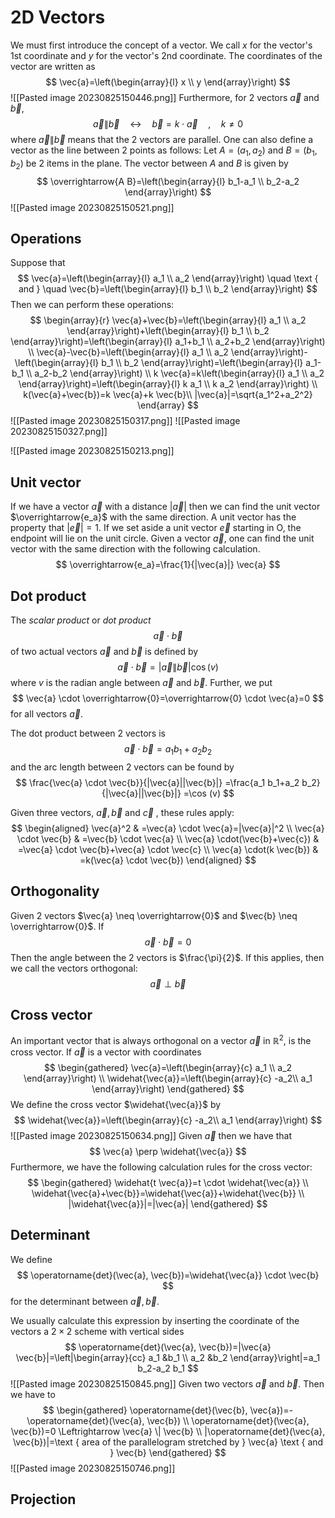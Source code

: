 # 2D Vectors
We must first introduce the concept of a vector. We call $x$ for the vector's 1st coordinate and $y$ for the vector's 2nd coordinate. The coordinates of the vector are written as $$ \vec{a}=\left(\begin{array}{l} x \\ y \end{array}\right) $$ ![[Pasted image 20230825150446.png]]
Furthermore, for 2 vectors $\vec{a}$ and $\vec{b}$, $$ \vec{a} \| \vec{b} \quad \leftrightarrow \quad \vec{b}=k \cdot \vec{a} \quad, \quad k \neq 0 $$ where $\vec{a} \| \vec{b}$ means that the 2 vectors are parallel. One can also define a vector as the line between 2 points as follows: Let $A=\left(a_1, a_2\right)$ and $B=\left(b_1, b_2\right)$ be 2 items in the plane. The vector between $A$ and $B$ is given by $$ \overrightarrow{A B}=\left(\begin{array}{l} b_1-a_1 \\ b_2-a_2 \end{array}\right) $$ ![[Pasted image 20230825150521.png]]
## Operations
Suppose that $$ \vec{a}=\left(\begin{array}{l} a_1 \\ a_2 \end{array}\right) \quad \text { and } \quad \vec{b}=\left(\begin{array}{l} b_1 \\ b_2 \end{array}\right) $$ Then we can perform these operations:
$$ \begin{array}{r} \vec{a}+\vec{b}=\left(\begin{array}{l} a_1 \\ a_2 \end{array}\right)+\left(\begin{array}{l} b_1 \\ b_2 \end{array}\right)=\left(\begin{array}{l} a_1+b_1 \\ a_2+b_2 \end{array}\right) \\ \vec{a}-\vec{b}=\left(\begin{array}{l} a_1 \\ a_2 \end{array}\right)-\left(\begin{array}{l} b_1 \\ b_2 \end{array}\right)=\left(\begin{array}{l} a_1-b_1 \\ a_2-b_2 \end{array}\right) \\ k \vec{a}=k\left(\begin{array}{l} a_1 \\ a_2 \end{array}\right)=\left(\begin{array}{l} k a_1 \\ k a_2 \end{array}\right) \\ k(\vec{a}+\vec{b})=k \vec{a}+k \vec{b}\\ |\vec{a}|=\sqrt{a_1^2+a_2^2} \end{array} $$
![[Pasted image 20230825150317.png]]
![[Pasted image 20230825150327.png]]

![[Pasted image 20230825150213.png]]

## Unit vector
If we have a vector $\vec{a}$ with a distance $|\vec{a}|$ then we can find the unit vector $\overrightarrow{e_a}$ with the same direction. A unit vector has the property that $|\vec{e}|=1$. If we set aside a unit vector $\vec{e}$ starting in $\mathrm{O}$, the endpoint will lie on the unit circle. Given a vector $\vec{a}$, one can find the unit vector with the same direction with the following calculation. $$ \overrightarrow{e_a}=\frac{1}{|\vec{a}|} \vec{a} $$
## Dot product
The *scalar product* or *dot product* $$ \vec{a} \cdot \vec{b} $$ of two actual vectors $\vec{a}$ and $\vec{b}$ is defined by $$ \vec{a} \cdot \vec{b}=|\vec{a} \| \vec{b}| \cos (v) $$ where $v$ is the radian angle between $\vec{a}$ and $\vec{b}$. Further, we put $$ \vec{a} \cdot \overrightarrow{0}=\overrightarrow{0} \cdot \vec{a}=0 $$ for all vectors $\vec{a}$.

The dot product between 2 vectors is $$ \vec{a} \cdot \vec{b}=a_1 b_1+a_2 b_2 $$ and the arc length between 2 vectors can be found by $$ \frac{\vec{a} \cdot \vec{b}}{|\vec{a}||\vec{b}|} =\frac{a_1 b_1+a_2 b_2}{|\vec{a}||\vec{b}|} =\cos (v) $$

Given three vectors, $\vec{a}, \vec{b}$ and $\vec{c}$ , these rules apply:
$$ \begin{aligned} \vec{a}^2 & =\vec{a} \cdot \vec{a}=|\vec{a}|^2 \\ \vec{a} \cdot \vec{b} & =\vec{b} \cdot \vec{a} \\ \vec{a} \cdot(\vec{b}+\vec{c}) & =\vec{a} \cdot \vec{b}+\vec{a} \cdot \vec{c} \\ \vec{a} \cdot(k \vec{b}) & =k(\vec{a} \cdot \vec{b}) \end{aligned} $$
## Orthogonality
Given 2 vectors $\vec{a} \neq \overrightarrow{0}$ and $\vec{b} \neq \overrightarrow{0}$. If $$ \vec{a} \cdot \vec{b}=0 $$ Then the angle between the 2 vectors is $\frac{\pi}{2}$. If this applies, then we call the vectors orthogonal: $$ \vec{a} \perp \vec{b} $$
## Cross vector
An important vector that is always orthogonal on a vector $\vec{a}$ in $\mathbb{R}^2$, is the cross vector. If $\vec{a}$ is a vector with coordinates $$ \begin{gathered} \vec{a}=\left(\begin{array}{c} a_1 \\ a_2 \end{array}\right) \\ \widehat{\vec{a}}=\left(\begin{array}{c} -a_2\\ a_1 \end{array}\right) \end{gathered} $$ We define the cross vector $\widehat{\vec{a}}$ by $$ \widehat{\vec{a}}=\left(\begin{array}{c} -a_2\\ a_1 \end{array}\right) $$
![[Pasted image 20230825150634.png]]
Given $\vec{a}$ then we have that $$ \vec{a} \perp \widehat{\vec{a}} $$ Furthermore, we have the following calculation rules for the cross vector: $$ \begin{gathered} \widehat{t \vec{a}}=t \cdot \widehat{\vec{a}} \\ \widehat{\vec{a}+\vec{b}}=\widehat{\vec{a}}+\widehat{\vec{b}} \\ |\widehat{\vec{a}}|=|\vec{a}| \end{gathered} $$
## Determinant
We define $$ \operatorname{det}(\vec{a}, \vec{b})=\widehat{\vec{a}} \cdot \vec{b} $$ for the determinant between $\vec{a}, \vec{b}$.

We usually calculate this expression by inserting the coordinate of the vectors a $2 \times 2$ scheme with vertical sides $$ \operatorname{det}(\vec{a}, \vec{b})=|\vec{a} \vec{b}|=\left|\begin{array}{cc} a_1 &b_1 \\ a_2 &b_2 \end{array}\right|=a_1 b_2-a_2 b_1 $$![[Pasted image 20230825150845.png]] 
Given two vectors $\vec{a}$ and $\vec{b}$. Then we have to $$ \begin{gathered} \operatorname{det}(\vec{b}, \vec{a})=-\operatorname{det}(\vec{a}, \vec{b}) \\ \operatorname{det}(\vec{a}, \vec{b})=0 \Leftrightarrow \vec{a} \| \vec{b} \\ |\operatorname{det}(\vec{a}, \vec{b})|=\text { area of the parallelogram stretched by } \vec{a} \text { and } \vec{b} \end{gathered} $$
![[Pasted image 20230825150746.png]]

## Projection
